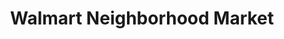 ---
title: "Walmart Neighborhood Market"
url: /draper/walmart-neighborhood-market/
shop: supermarket
---